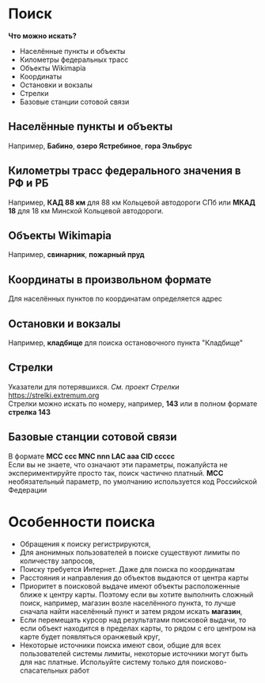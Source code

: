 # Поиск
**Что можно искать?**  
- Населённые пункты и объекты
- Километры федеральных трасс 
- Объекты Wikimapia
- Координаты 
- Остановки и вокзалы  
- Стрелки
- Базовые станции сотовой связи

## Населённые пункты и объекты
Например, **Бабино**, **озеро Ястребиное**, **гора Эльбрус**

## Километры трасс федерального значения в РФ и РБ
Например, **КАД 88 км** для 88 км Кольцевой автодороги СПб или **МКАД 18** для 18 км Минской Кольцевой автодороги.

## Объекты Wikimapia
Например, **свинарник**, **пожарный пруд**

## Координаты в произвольном формате 
Для населённых пунктов по координатам определяется адрес 

## Остановки и вокзалы
Например, **кладбище** для поиска остановочного пункта "Кладбище"

## Стрелки  
Указатели для потерявшихся. _См. проект Стрелки_ https://strelki.extremum.org  
Стрелки можно искать по номеру, например, **143** или в полном формате **стрелка 143**

## Базовые станции сотовой связи 
В формате **MCC ccc MNC nnn LAC aaa CID ccccc**  
Если вы не знаете, что означают эти параметры, пожалуйста не экспериментируйте просто так, поиск частично платный. **MCC** необязательный параметр, по умолчанию используется код Российской Федерации

# Особенности поиска
- Обращения к поиску регистрируются,
- Для анонимных пользователей в поиске существуют лимиты по количеству запросов,
- Поиску требуется Интернет. Даже для поиска по координатам
- Расстояния и направления до объектов выдаются от центра карты
- Приоритет в поисковой выдаче имеют объекты расположенные ближе к центру карты. Поэтому если вы хотите выполнить сложный поиск, например, магазин возле населённого пункта, то лучше сначала найти населённый пункт и затем рядом искать **магазин**,
- Если перемещать курсор над результатами поисковой выдачи, то если объект находится в пределах карты, то рядом с его центром на карте будет появляться оранжевый круг,
- Некоторые источники поиска имеют свои, общие для всех пользователей системы лимиты, некоторые источники могут быть для нас платные. Испольуйте систему только для поисково-спасательных работ